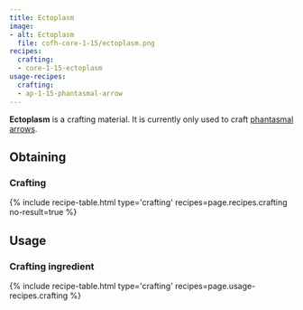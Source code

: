 ```yaml
---
title: Ectoplasm
image:
- alt: Ectoplasm
  file: cofh-core-1-15/ectoplasm.png
recipes:
  crafting:
  - core-1-15-ectoplasm
usage-recipes:
  crafting:
  - ap-1-15-phantasmal-arrow
---
```


**Ectoplasm** is a crafting material. It is currently only used to craft
[phantasmal arrows](../../archers-paradox/phantasmal-arrow/).


Obtaining
---------

### Crafting
{% include recipe-table.html type='crafting' recipes=page.recipes.crafting no-result=true %}


Usage
-----

### Crafting ingredient
{% include recipe-table.html type='crafting' recipes=page.usage-recipes.crafting %}

